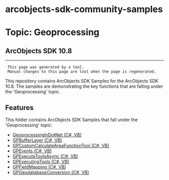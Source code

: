 # arcobjects-sdk-community-samples 
# Topic: Geoprocessing
## ArcObjects SDK 10.8  

----------
     This page was generated by a tool.
     Manual changes to this page are lost when the page is regenerated.

This repository contains ArcObjects SDK Samples for the ArcObjects SDK 10.8.  The samples are demonstrating the key functions that are falling under the 'Geoprocessing' topic.  


## Features

This folder contains ArcObjects SDK Samples that fall under the 'Geoprocessing' topic:

* [GeoprocessingInDotNet (C#, VB)](../../../../tree/master/Net/Geoprocessing/GeoprocessingInDotNet)  
* [GPBufferLayer (C#, VB)](../../../../tree/master/Net/Geoprocessing/GPBufferLayer)  
* [GPCustomCalculateAreaFunctionTool (C#, VB)](../../../../tree/master/Net/Geoprocessing/GPCustomCalculateAreaFunctionTool)  
* [GPEvents (C#, VB)](../../../../tree/master/Net/Geoprocessing/GPEvents)  
* [GPExecuteToolsAsync (C#, VB)](../../../../tree/master/Net/Geoprocessing/GPExecuteToolsAsync)  
* [GPExecutingTools (C#, VB)](../../../../tree/master/Net/Geoprocessing/GPExecutingTools)  
* [GPFieldMapping (C#, VB)](../../../../tree/master/Net/Geoprocessing/GPFieldMapping)  
* [GPGeodatabaseConversion (C#, VB)](../../../../tree/master/Net/Geoprocessing/GPGeodatabaseConversion)  


